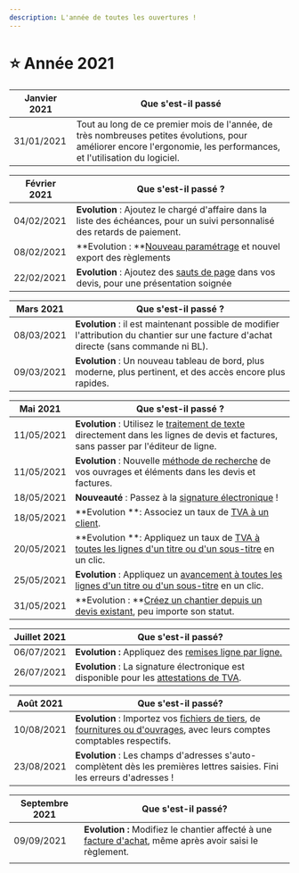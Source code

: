```yaml
---
description: L'année de toutes les ouvertures !
---
```


# ⭐ Année 2021

| Janvier 2021 | Que s'est-il passé                                                                                                                                                    |
| ------------ | --------------------------------------------------------------------------------------------------------------------------------------------------------------------- |
| 31/01/2021   | Tout au long de ce premier mois de l'année, de très nombreuses petites évolutions, pour améliorer encore l'ergonomie, les performances, et l'utilisation du logiciel. |

| Février 2021 | Que s'est-il passé ?                                                                                                                                                                            |
| ------------ | ----------------------------------------------------------------------------------------------------------------------------------------------------------------------------------------------- |
| 04/02/2021   | **Evolution** : Ajoutez le chargé d'affaire dans la liste des échéances, pour un suivi personnalisé des retards de paiement.                                                                    |
| 08/02/2021   | **Evolution : **[Nouveau paramétrage](../pour-aller-plus-loin/exports-comptables/parametrage-1/) et nouvel export des règlements                                                                |
| 22/02/2021   | **Evolution** : Ajoutez des [sauts de page](../pour-aller-plus-loin/les-devis/le-devis-en-details/saisir-les-lignes-du-devis/#methodes-de-saisie) dans vos devis, pour une présentation soignée |

| Mars 2021  | Que s'est-il passé ?                                                                                                                    |
| ---------- | --------------------------------------------------------------------------------------------------------------------------------------- |
| 08/03/2021 | **Evolution** : il est maintenant possible de modifier l'attribution du chantier sur une facture d'achat directe (sans commande ni BL). |
| 09/03/2021 | **Evolution** : Un nouveau tableau de bord, plus moderne, plus pertinent, et des accès encore plus rapides.                             |

| Mai 2021   | Que s'est-il passé ?                                                                                                                                                                                                                                |
| ---------- | --------------------------------------------------------------------------------------------------------------------------------------------------------------------------------------------------------------------------------------------------- |
| 11/05/2021 | **Evolution** : Utilisez le [traitement de texte](../pour-aller-plus-loin/les-devis/le-devis-en-details/saisir-les-lignes-du-devis/#mise-en-forme-des-lignes) directement dans les lignes de devis et factures, sans passer par l'éditeur de ligne. |
| 11/05/2021 | **Evolution** : Nouvelle [méthode de recherche](broken-reference) de vos ouvrages et éléments dans les devis et factures.                                                                                                                           |
| 18/05/2021 | **Nouveauté** : Passez à la [signature électronique](../pour-aller-plus-loin/signature-electronique/) !                                                                                                                                             |
| 18/05/2021 | **Evolution **: Associez un taux de [TVA à un client](../pour-aller-plus-loin/les-tiers/les-clients/tva.md).                                                                                                                                        |
| 20/05/2021 | **Evolution **: Appliquez un taux de [TVA à toutes les lignes d'un titre ou d'un sous-titre](../pour-aller-plus-loin/les-devis/le-devis-en-details/tva-multiple.md) en un clic.                                                                     |
| 25/05/2021 | **Evolution** : Appliquez un [avancement à toutes les lignes d'un titre ou d'un sous-titre](../pour-aller-plus-loin/les-factures/les-factures-en-detail/situation-de-travaux.md#realiser-la-premiere-situation-de-travaux) en un clic.              |
| 31/05/2021 | **Evolution : **[Créez un chantier depuis un devis existant](../pour-aller-plus-loin/les-chantiers-1/creer-un-chantier.md#depuis-un-devis-deja-cree), peu importe son statut.                                                                       |

| Juillet 2021 | Que s'est-il passé?                                                                                                                                                                                  |
| ------------ | ---------------------------------------------------------------------------------------------------------------------------------------------------------------------------------------------------- |
| 06/07/2021   | **Evolution :** Appliquez des [remises ligne par ligne.](../pour-aller-plus-loin/les-devis/le-devis-en-details/remise.md#remise-par-ligne)                                                           |
| 26/07/2021   | **Evolution** : La signature électronique est disponible pour les [attestations de TVA](../pour-aller-plus-loin/signature-electronique/envoyer-une-attestation-de-tva-en-signature-electronique.md). |

| Août 2021                | Que s'est-il passé?                                                                                                                                                                                                                                                                 |
| ------------------------ | ----------------------------------------------------------------------------------------------------------------------------------------------------------------------------------------------------------------------------------------------------------------------------------- |
| <p>10/08/2021</p><p></p> | **Evolution** : Importez vos [fichiers de tiers](../pour-aller-plus-loin/les-tiers/importer.md), de [fournitures ou d'ouvrages](../pour-aller-plus-loin/bibliotheque-de-chiffrage/importer/import-de-fichier-fournitures-ou-ouvrages.md), avec leurs comptes comptables respectifs. |
| 23/08/2021               | **Evolution** : Les champs d'adresses s'auto-complètent dès les premières lettres saisies. Fini les erreurs d'adresses !                                                                                                                                                            |

| Septembre 2021 | Que s'est-il passé?                                                                                                                                                   |
| -------------- | --------------------------------------------------------------------------------------------------------------------------------------------------------------------- |
| 09/09/2021     | **Evolution :** Modifiez le chantier affecté à une [facture d'achat](../pour-aller-plus-loin/les-achats/les-factures-dachat.md), même après avoir saisi le règlement. |
|                |                                                                                                                                                                       |

